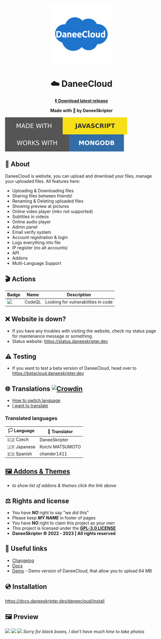 <p align="center">
<img width="200" height="200" src="/img/daneecloudlogo.png"></img>
</p>

# <h1 align="center">☁️ DaneeCloud</h1>
<b><p align="center">[⏬ Download latest release](https://github.com/daneeskripter/daneecloud/releases)</p></b>
<b><p align="center">Made with 💖 by DaneeSkripter</p></b>

<img align="center" src="/img/js.svg"></img>
<img align="center" src="/img/mongodb.svg"></img>

## 📃 About
DaneeCloud is website, you can upload and download your files, manage your uploaded files. All features here:
- Uploading & Downloading files
- Sharing files between friends!
- Renaming & Deleting uploaded files
- Showing preview at pictures
- Online video player (mkv not supported)
- Subtitles in videos
- Online audio player
- Admin panel
- Email verify system
- Account registration & login
- Logs everything into file
- IP register (no alt accounts)
- API
- Addons
- Multi-Language Support

## 🎬 Actions
| Badge | Name | Description |
| ----- | ---- | ----------- |
| ![](https://img.shields.io/github/actions/workflow/status/DaneeSkripter/DaneeCloud/codeql.yml?label=CodeQL&logo=github) | CodeQL | Looking for vulnerabilities in code |

## ❌ Website is down?
- If you have any troubles with visiting the website, check my status page for maintenance message or something.
- Status website: https://status.daneeskripter.dev

## ⚠ Testing
- If you want to test a beta version of DaneeCloud, head over to https://betacloud.daneeskripter.dev

## 🌐 Translations [![Crowdin](https://badges.crowdin.net/daneecloud/localized.svg)](https://crowdin.com/project/daneecloud)
- [How to switch language](https://docs.daneeskripter.dev/daneecloud/change-language)
- [I want to translate](https://crowdin.com/project/daneecloud)
### Translated languages
| 🏳️ Language | 🙋 Translator |
| ------------ | ------------- |
| 🇨🇿 Czech     | DaneeSkripter |
| 🇯🇵 Japanese  | Koichi MATSUMOTO |
| 🇪🇸 Spanish   | chander1411 |

## [🖼️ Addons & Themes](./addons.md)
- *to show list of addons & themes click the link above*

## ⚖️ Rights and license
- You have ***NO*** right to say "we did this"
- Please keep ***MY NAME*** in footer of pages
- You have **NO** right to claim this project as your own
- This project is licensed under the **[GPL-3.0 LICENSE](./LICENSE)**
- **DaneeSkripter ©️ 2022 - 2023 | All rights reserved**

## 🔗 Useful links
- [Changelog](https://github.com/DaneeSkripter/DaneeCloud/blob/main/CHANGELOG.MD)
- [Docs](https://docs.daneeskripter.dev/daneecloud/) 
- [Demo](https://cloud.daneeskripter.dev) - Demo version of DaneeCloud, that allow you to upload 64 MB

## 💿 Installation
https://docs.daneeskripter.dev/daneecloud/install


## 🖼️ Preview
![](https://cloud.daneeskripter.dev/sf/daneeskripter/daneecloudhome.png)
![](https://cloud.daneeskripter.dev/sf/daneeskripter/daneecloudfiles.png)
![](https://cloud.daneeskripter.dev/sf/daneeskripter/daneecloudadmin.png)
*Sorry for black boxes, I don't have much time to take photos*


